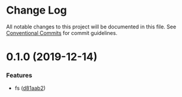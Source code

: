 # Change Log

All notable changes to this project will be documented in this file.
See [Conventional Commits](https://conventionalcommits.org) for commit guidelines.

# 0.1.0 (2019-12-14)


### Features

* fs ([d81aab2](https://github.com/lencx/tx/commit/d81aab200d4da2a64ba06b46b55599e8fddb14d3))
